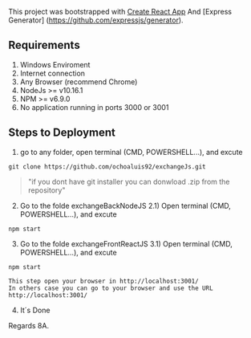 This project was bootstrapped with [Create React App](https://github.com/facebook/create-react-app) And [Express Generator] (https://github.com/expressjs/generator).

## Requirements

1) Windows Enviroment
2) Internet connection
3) Any Browser (recommend Chrome)
4) NodeJs 	>= v10.16.1
5) NPM		>= v6.9.0
6) No application running in ports 3000 or 3001

## Steps to Deployment
1) go to any folder, open terminal (CMD, POWERSHELL...), and excute

`git clone https://github.com/ochoaluis92/exchangeJs.git`
> "if you dont have git installer you can donwload .zip from the repository"

2) Go to the folde exchangeBackNodeJS
	2.1) Open terminal (CMD, POWERSHELL...), and excute
	
`npm start`

3) Go to the folde exchangeFrontReactJS
3.1) Open terminal (CMD, POWERSHELL...), and excute
	
`npm start`

	This step open your browser in http://localhost:3001/ 
	In others case you can go to your browser and use the URL http://localhost:3001/
		
4) It´s Done

Regards 8A.